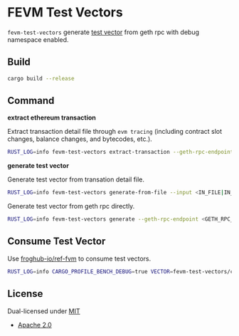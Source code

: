 # FEVM Test Vectors

`fevm-test-vectors` generate [test vector](https://github.com/filecoin-project/test-vectors) from geth rpc with debug namespace enabled.

## Build

``` bash
cargo build --release
```

## Command

**extract ethereum transaction**

Extract transaction detail file through `evm tracing` (including contract slot changes, balance changes, and bytecodes, etc.).

``` bash
RUST_LOG=info fevm-test-vectors extract-transaction --geth-rpc-endpoint <GETH_RPC_ENDPOINT> --tx-hash <TX_HASH> --out-dir <OUT_DIR> 
```

**generate test vector**

Generate test vector from transation detail file.

``` bash
RUST_LOG=info fevm-test-vectors generate-from-file --input <IN_FILE|IN_DIR> --out-dir <OUT_DIR>
```

Generate test vector from geth rpc directly.

``` bash
RUST_LOG=info fevm-test-vectors generate --geth-rpc-endpoint <GETH_RPC_ENDPOINT> --tx-hash <TX_HASH> --out-dir <OUT_DIR>
```

## Consume Test Vector

Use [froghub-io/ref-fvm](https://github.com/froghub-io/ref-fvm/tree/testing-evm-vectors) to consume test vectors.

``` bash
RUST_LOG=info CARGO_PROFILE_BENCH_DEBUG=true VECTOR=fevm-test-vectors/corpus/test_vectors/xxx.json cargo bench --bench  bench_conformance -- --nocapture
```

## License

Dual-licensed under [MIT](https://github.com/froghub-io/fevm-test-vectors/blob/main/LICENSE-MIT)

+ [Apache 2.0](https://github.com/froghub-io/fevm-test-vectors/blob/main/LICENSE-APACHE)
